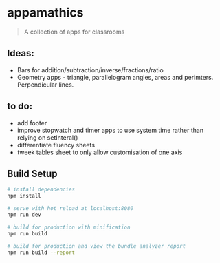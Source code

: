 # appamathics

> A collection of apps for classrooms

## Ideas:

- Bars for addition/subtraction/inverse/fractions/ratio
- Geometry apps - triangle, parallelogram angles, areas and perimters. Perpendicular lines.

## to do:
- add footer
- improve stopwatch and timer apps to use system time rather than relying on setInteral()
- differentiate fluency sheets
- tweek tables sheet to only allow customisation of one axis

## Build Setup

``` bash
# install dependencies
npm install

# serve with hot reload at localhost:8080
npm run dev

# build for production with minification
npm run build

# build for production and view the bundle analyzer report
npm run build --report
```

